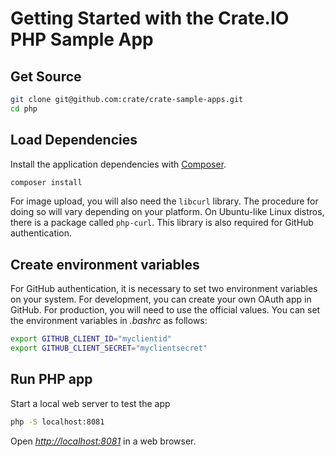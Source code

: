 # Getting Started with the Crate.IO PHP Sample App

## Get Source

```bash
git clone git@github.com:crate/crate-sample-apps.git
cd php
```

## Load Dependencies

Install the application dependencies with [Composer](https://getcomposer.org/).

```bash
composer install
```

For image upload, you will also need the `libcurl` library. The procedure for doing so will vary depending on your platform. On Ubuntu-like Linux distros, there is a package called `php-curl`. This library is also required for GitHub authentication.

## Create environment variables

For GitHub authentication, it is necessary to set two environment variables on your system. For development, you can create your own OAuth app in GitHub. For production, you will need to use the official values. You can set the environment variables in _.bashrc_ as follows:

```bash
export GITHUB_CLIENT_ID="myclientid"
export GITHUB_CLIENT_SECRET="myclientsecret"
```

## Run PHP app

Start a local web server to test the app

```bash
php -S localhost:8081
```

Open *[http://localhost:8081](http://localhost:8081)* in a web browser.
